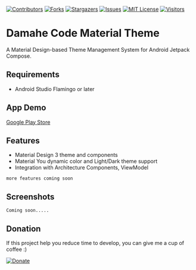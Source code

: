 <!-- MARKDOWN LINKS -->
<!-- https://www.markdownguide.org/basic-syntax/#reference-style-links -->
[contributors-shield]: https://img.shields.io/github/contributors/damahecode/DayNight-Theme.svg?style=for-the-badge
[contributors-url]: https://github.com/damahecode/DayNight-Theme/graphs/contributors
[forks-shield]: https://img.shields.io/github/forks/damahecode/DayNight-Theme.svg?style=for-the-badge
[forks-url]: https://github.com/damahecode/DayNight-Theme/network/members
[stars-shield]: https://img.shields.io/github/stars/damahecode/DayNight-Theme.svg?style=for-the-badge
[stars-url]: https://github.com/damahecode/DayNight-Theme/stargazers
[issues-shield]: https://img.shields.io/github/issues/damahecode/DayNight-Theme.svg?style=for-the-badge
[issues-url]: https://github.com/damahecode/DayNight-Theme/issues
[license-shield]: https://img.shields.io/github/license/damahecode/DayNight-Theme.svg?style=for-the-badge
[license-url]: https://github.com/damahecode/DayNight-Theme/blob/master/LICENSE
[visitor-shield]: https://komarev.com/ghpvc/?username=damahecode&label=Visitors&style=for-the-badge
[visitor-url]: https://github.com/damahecode/

[![Contributors][contributors-shield]][contributors-url]
[![Forks][forks-shield]][forks-url]
[![Stargazers][stars-shield]][stars-url]
[![Issues][issues-shield]][issues-url]
[![MIT License][license-shield]][license-url]
[![Visitors][visitor-shield]][visitor-url]

# Damahe Code Material Theme
A Material Design-based Theme Management System for Android Jetpack Compose.

## Requirements
- Android Studio Flamingo or later

## App Demo
[Google Play Store](https://play.google.com/store/apps/details?id=com.code.damahe.material)

## Features
* Material Design 3 theme and components
* Material You dynamic color and Light/Dark theme support
* Integration with Architecture Components, ViewModel

```more features coming soon```

## Screenshots
```Coming soon.....```

## Donation
If this project help you reduce time to develop, you can give me a cup of coffee :)

[![Donate](https://www.paypalobjects.com/en_US/i/btn/btn_donateCC_LG.gif)](https://damahecode.blogspot.com/2023/07/donate-to-damahe-code.html)




